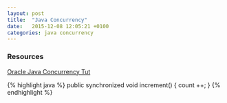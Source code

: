 ```yaml
---
layout: post
title:  "Java Concurrency"
date:   2015-12-08 12:05:21 +0100
categories: java concurrency
---
```


### Resources
[Oracle Java Concurrency Tut](https://docs.oracle.com/javase/tutorial/essential/concurrency/)

{% highlight java %}
public synchronized void increment() {
       count ++;
}
{% endhighlight %}

[jekyll-docs]: http://jekyllrb.com/docs/home
[jekyll-gh]:   https://github.com/jekyll/jekyll
[jekyll-talk]: https://talk.jekyllrb.com/
